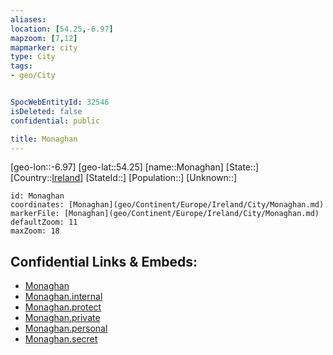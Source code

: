 ```yaml
---
aliases: 
location: [54.25,-6.97]
mapzoom: [7,12] 
mapmarker: city 
type: City
tags:
- geo/City


SpocWebEntityId: 32546
isDeleted: false
confidential: public

title: Monaghan
---
```

[geo-lon::-6.97]
[geo-lat::54.25]
[name::Monaghan]
[State::]
[Country::[Ireland](geo/Continent/Europe/Ireland.md)]
[StateId::]
[Population::]
[Unknown::]


```leaflet
id: Monaghan
coordinates: [Monaghan](geo/Continent/Europe/Ireland/City/Monaghan.md)
markerFile: [Monaghan](geo/Continent/Europe/Ireland/City/Monaghan.md)
defaultZoom: 11 
maxZoom: 18
```


## Confidential Links & Embeds: 
- [Monaghan](../../../../../../_public/geo/Continent/Europe/Ireland/City/Monaghan.md) 
- [Monaghan.internal](../../../../../../_internal/geo/Continent/Europe/Ireland/City/Monaghan.internal.md) 
- [Monaghan.protect](../../../../../../_protect/geo/Continent/Europe/Ireland/City/Monaghan.protect.md) 
- [Monaghan.private](../../../../../../_private/geo/Continent/Europe/Ireland/City/Monaghan.private.md) 
- [Monaghan.personal](../../../../../../_personal/geo/Continent/Europe/Ireland/City/Monaghan.personal.md) 
- [Monaghan.secret](../../../../../../_secret/geo/Continent/Europe/Ireland/City/Monaghan.secret.md) 

